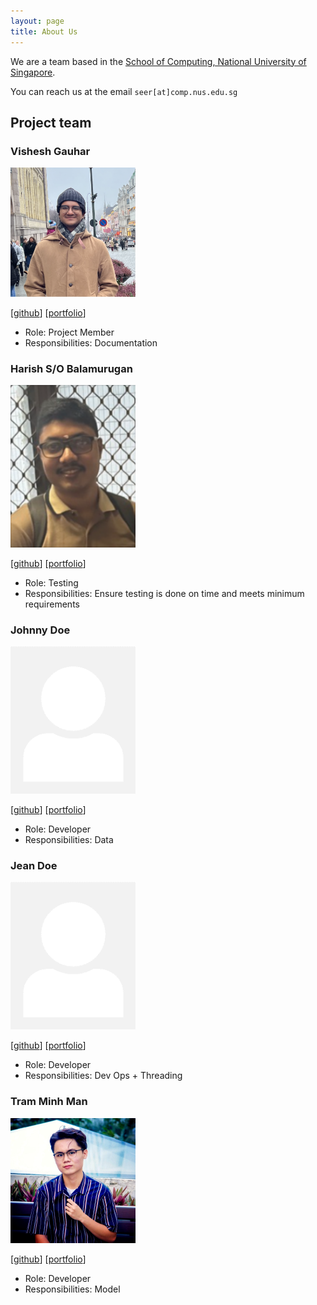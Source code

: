 ```yaml
---
layout: page
title: About Us
---
```


We are a team based in the [School of Computing, National University of Singapore](https://www.comp.nus.edu.sg).

You can reach us at the email `seer[at]comp.nus.edu.sg`

## Project team

### Vishesh Gauhar

<img src="images/gauhvish.png" width="200px">

[[github](https://github.com/GauhVish)]
[[portfolio](team/johndoe.md)]

* Role: Project Member
* Responsibilities: Documentation

### Harish S/O Balamurugan

<img src="images/harishb99.png" width="200px">

[[github](http://github.com/HarishB99)]
[[portfolio](team/harishb99.md)]

* Role: Testing
* Responsibilities: Ensure testing is done on time and meets minimum requirements

### Johnny Doe

<img src="images/johndoe.png" width="200px">

[[github](http://github.com/johndoe)] [[portfolio](team/johndoe.md)]

* Role: Developer
* Responsibilities: Data

### Jean Doe

<img src="images/johndoe.png" width="200px">

[[github](http://github.com/johndoe)]
[[portfolio](team/johndoe.md)]

* Role: Developer
* Responsibilities: Dev Ops + Threading

### Tram Minh Man

<img src="images/danieljames0302.png" width="200px">

[[github](http://github.com/DanielJames0302)]
[[portfolio](team/johndoe.md)]

* Role: Developer
* Responsibilities: Model
